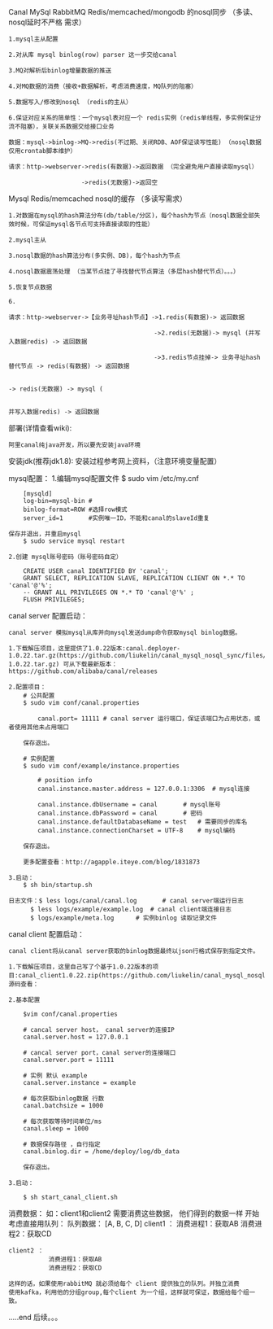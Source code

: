 Canal MySql RabbitMQ Redis/memcached/mongodb 的nosql同步 （多读、nosql延时不严格 需求）

	1.mysql主从配置

	2.对从库 mysql binlog(row) parser 这一步交给canal

	3.MQ对解析后binlog增量数据的推送

	4.对MQ数据的消费（接收+数据解析，考虑消费速度，MQ队列的阻塞）

	5.数据写入/修改到nosql （redis的主从）

	6.保证对应关系的简单性：一个mysql表对应一个 redis实例（redis单线程，多实例保证分流不阻塞），关联关系数据交给接口业务

	数据：mysql->binlog->MQ->redis(不过期、关闭RDB、AOF保证读写性能) （nosql数据仅用crontab脚本维护）

	请求：http->webserver->redis(有数据)->返回数据 （完全避免用户直接读取mysql）

	                    ->redis(无数据)->返回空



Mysql Redis/memcached nosql的缓存 （多读写需求）

	1.对数据在mysql的hash算法分布(db/table/分区)，每个hash为节点（nosql数据全部失效时候，可保证mysql各节点可支持直接读取的性能）

	2.mysql主从

	3.nosql数据的hash算法分布(多实例、DB)，每个hash为节点

	4.nosql数据震荡处理 （当某节点挂了寻找替代节点算法（多层hash替代节点）。。。）

	5.恢复节点数据

	6.

	请求：http->webserver->【业务寻址hash节点】->1.redis(有数据)-> 返回数据

										    ->2.redis(无数据)-> mysql (并写入数据redis) -> 返回数据

										    ->3.redis节点挂掉-> 业务寻址hash替代节点 -> redis(有数据) -> 返回数据

										                                          -> redis(无数据) -> mysql (

										                                          并写入数据redis) -> 返回数据


部署(详情查看wiki):

	阿里canal纯java开发，所以要先安装java环境

安装jdk(推荐jdk1.8):
	安装过程参考网上资料，（注意环境变量配置）

mysql配置：
	1.编辑mysql配置文件
		$ sudo vim /etc/my.cnf
		
		[mysqld]  
		log-bin=mysql-bin # 
		binlog-format=ROW #选择row模式  
		server_id=1 	  #实例唯一ID，不能和canal的slaveId重复
	
	保存并退出，并重启mysql
		$ sudo service mysql restart
	
	2.创建 mysql账号密码（账号密码自定）
	
		CREATE USER canal IDENTIFIED BY 'canal';    
		GRANT SELECT, REPLICATION SLAVE, REPLICATION CLIENT ON *.* TO 'canal'@'%';  
		-- GRANT ALL PRIVILEGES ON *.* TO 'canal'@'%' ;  
		FLUSH PRIVILEGES;

canal server 配置启动：
	
	canal server 模拟mysql从库并向mysql发送dump命令获取mysql binlog数据。
	
	1.下载解压项目，这里提供了1.0.22版本:canal.deployer-1.0.22.tar.gz(https://github.com/liukelin/canal_mysql_nosql_sync/files/426724/canal.deployer-1.0.22.tar.gz) 可从下载最新版本：https://github.com/alibaba/canal/releases
	
	2.配置项目：
		# 公共配置
		$ sudo vim conf/canal.properties
			
			canal.port= 11111 # canal server 运行端口，保证该端口为占用状态，或者使用其他未占用端口
		
		保存退出。
		
		# 实例配置
		$ sudo vim conf/example/instance.properties
			
			# position info
			canal.instance.master.address = 127.0.0.1:3306  # mysql连接
			
			canal.instance.dbUsername = canal  		# mysql账号
			canal.instance.dbPassword = canal		# 密码
			canal.instance.defaultDatabaseName = test	# 需要同步的库名
			canal.instance.connectionCharset = UTF-8	# mysql编码
		
		保存退出。
		
		更多配置查看：http://agapple.iteye.com/blog/1831873
		
	3.启动：
		$ sh bin/startup.sh
		
	日志文件：$ less logs/canal/canal.log	   # canal server端运行日志
		  $ less logs/example/example.log  # canal client端连接日志
		  $ logs/example/meta.log 	   # 实例binlog 读取记录文件

canal client 配置启动：
	
	canal client将从canal server获取的binlog数据最终以json行格式保存到指定文件。
	
	1.下载解压项目，这里自己写了个基于1.0.22版本的项目:canal_client1.0.22.zip(https://github.com/liukelin/canal_mysql_nosql_sync/files/426769/canal_client1.0.22.zip), 源码查看：
		
	2.基本配置
		
		$vim conf/canal.properties
		
		# cancal server host， canal server的连接IP
		canal.server.host = 127.0.0.1
		
		# cancal server port，canal server的连接端口 
		canal.server.port = 11111
		
		# 实例 默认 example
		canal.server.instance = example
		
		# 每次获取binlog数据 行数
		canal.batchsize = 1000
		
		# 每次获取等待时间单位/ms
		canal.sleep = 1000
		
		# 数据保存路径 ，自行指定
		canal.binlog.dir = /home/deploy/log/db_data
		
		保存退出。
	
	3.启动：
	
		$ sh start_canal_client.sh
		

消费数据：
	如：client1和client2 需要消费这些数据， 他们得到的数据一样
	开始考虑直接用队列：
	队列数据： [A, B, C, D] 
	client1 ：
	           消费进程1：获取AB
	           消费进程2：获取CD
	
	client2 ：
	           消费进程1：获取AB
	           消费进程2：获取CD
	
	这样的话，如果使用rabbitMQ 就必须给每个 client 提供独立的队列。并独立消费
	使用kafka，利用他的分组group,每个client 为一个组，这样就可保证，数据给每个组一致。
	


		
.....end 后续。。。


